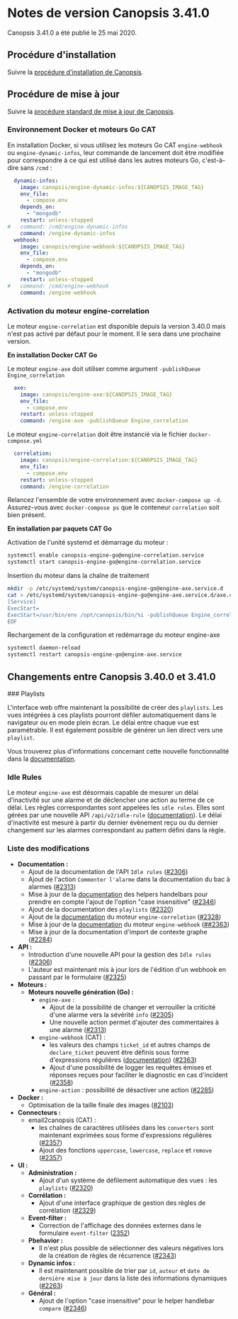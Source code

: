 # Notes de version Canopsis 3.41.0

Canopsis 3.41.0 a été publié le 25 mai 2020.

## Procédure d'installation

Suivre la [procédure d'installation de Canopsis](../guide-administration/installation/index.md).

## Procédure de mise à jour

Suivre la [procédure standard de mise à jour de Canopsis](../guide-administration/mise-a-jour/index.md).

### Environnement Docker et moteurs Go CAT

En installation Docker, si vous utilisez les moteurs Go CAT `engine-webhook` ou `engine-dynamic-infos`, leur commande de lancement doit être modifiée pour correspondre à ce qui est utilisé dans les autres moteurs Go, c'est-à-dire sans `/cmd` :

```yaml hl_lines="9 18"
  dynamic-infos:
    image: canopsis/engine-dynamic-infos:${CANOPSIS_IMAGE_TAG}
    env_file:
      - compose.env
    depends_on:
      - "mongodb"
    restart: unless-stopped
#   command: /cmd/engine-dynamic-infos
    command: /engine-dynamic-infos
  webhook:
    image: canopsis/engine-webhook:${CANOPSIS_IMAGE_TAG}
    env_file:
      - compose.env
    depends_on:
      - "mongodb"
    restart: unless-stopped
#   command: /cmd/engine-webhook
    command: /engine-webhook
```

### Activation du moteur engine-correlation

Le moteur `engine-correlation` est disponible depuis la version 3.40.0 mais n'est pas activé par défaut pour le moment. Il le sera dans une prochaine version.

**En installation Docker CAT Go**

Le moteur `engine-axe` doit utiliser comme argument `-publishQueue Engine_correlation`

```yaml hl_lines="6"
  axe:
    image: canopsis/engine-axe:${CANOPSIS_IMAGE_TAG}
    env_file:
      - compose.env
    restart: unless-stopped
    command: /engine-axe -publishQueue Engine_correlation
```

Le moteur `engine-correlation` doit être instancié via le fichier `docker-compose.yml`

```yaml
  correlation:
    image: canopsis/engine-correlation:${CANOPSIS_IMAGE_TAG}
    env_file:
      - compose.env
    restart: unless-stopped
    command: /engine-correlation
```

Relancez l'ensemble de votre environnement avec `docker-compose up -d`. Assurez-vous avec `docker-compose ps` que le conteneur `correlation` soit bien présent.

**En installation par paquets CAT Go**

Activation de l'unité systemd et démarrage du moteur :

```sh
systemctl enable canopsis-engine-go@engine-correlation.service
systemctl start canopsis-engine-go@engine-correlation.service
```

Insertion du moteur dans la chaîne de traitement

```sh
mkdir -p /etc/systemd/system/canopsis-engine-go@engine-axe.service.d
cat > /etc/systemd/system/canopsis-engine-go@engine-axe.service.d/axe.conf << EOF
[Service]
ExecStart=
ExecStart=/usr/bin/env /opt/canopsis/bin/%i -publishQueue Engine_correlation
EOF
```
Rechargement de la configuration et redémarrage du moteur engine-axe

```sh
systemctl daemon-reload
systemctl restart canopsis-engine-go@engine-axe.service
```

## Changements entre Canopsis 3.40.0 et 3.41.0

### Playlists

L'interface web offre maintenant la possibilité de créer des `playlists`. Les vues intégrées à ces playlists pourront défiler automatiquement dans le navigateur ou en mode plein écran. Le délai entre chaque vue est paramétrable. Il est également possible de générer un lien direct vers une `playlist`.

Vous trouverez plus d'informations concernant cette nouvelle fonctionnalité dans la [documentation](../guide-utilisation/interface/playlists/index.md).

### Idle Rules

Le moteur `engine-axe` est désormais capable de mesurer un délai d'inactivité sur une alarme et de déclencher une action au terme de ce délai. Les règles correspondantes sont appelées les `idle rules`. Elles sont gérées par une nouvelle API `/api/v2/idle-rule` ([documentation](../guide-developpement/api/api-v2-idle-rule.md)). Le délai d'inactivité est mesuré à partir du dernier évènement reçu ou du dernier changement sur les alarmes correspondant au pattern défini dans la règle.

### Liste des modifications

*  **Documentation :**
    *  Ajout de la documentation de l'API `Idle rules` ([#2306](https://git.canopsis.net/canopsis/canopsis/issues/2306))
    *  Ajout de l'action `Commenter l'alarme` dans la documentation du bac à alarmes ([#2313](https://git.canopsis.net/canopsis/canopsis/issues/2313))
    *  Mise à jour de la [documentation](../guide-utilisation/interface/helpers/index.md) des helpers handelbars pour prendre en compte l'ajout de l'option "case insensitive" ([#2346](https://git.canopsis.net/canopsis/canopsis/issues/2346))
    * Ajout de la documentation des `playlists` ([#2320](https://git.canopsis.net/canopsis/canopsis/issues/2320))
    * Ajout de la [documentation](../guide-administration/moteurs/moteur-correlation.md) du moteur `engine-correlation` ([#2328](https://git.canopsis.net/canopsis/canopsis/issues/2328))
    * Mise à jour de la [documentation](../guide-administration/moteurs/moteur-webhook.md) du moteur `engine-webhook` ([##2363](https://git.canopsis.net/canopsis/canopsis/issues/2363))
    * Mise à jour de la documentation d'import de contexte graphe ([#2284](https://git.canopsis.net/canopsis/canopsis/issues/2284))
*  **API :**
    *  Introduction d'une nouvelle API pour la gestion des `Idle rules` ([#2306](https://git.canopsis.net/canopsis/canopsis/issues/2306))
    *  L'auteur est maintenant mis à jour lors de l'édition d'un webhook en passant par le formulaire ([#2325](https://git.canopsis.net/canopsis/canopsis/issues/2325))
*  **Moteurs :**
    *  **Moteurs nouvelle génération (Go) :**
        *  `engine-axe` :
            *  Ajout de la possibilité de changer et verrouiller la criticité d'une alarme vers la sévérité `info` ([#2305](https://git.canopsis.net/canopsis/canopsis/issues/2305))
            *  Une nouvelle action permet d'ajouter des commentaires à une alarme ([#2313](https://git.canopsis.net/canopsis/canopsis/issues/2313))
        *  `engine-webhook` (CAT) :
            *  les valeurs des champs `ticket_id` et autres champs de `declare_ticket` peuvent être définis sous forme d'expressions régulières ([documentation](../guide-administration/moteurs/moteur-webhook.md)) ([#2363](https://git.canopsis.net/canopsis/canopsis/issues/2363))
            *  Ajout d'une possibilité de logger les requêtes émises et réponses reçues pour faciliter le diagnostic en cas d'incident ([#2358](https://git.canopsis.net/canopsis/canopsis/issues/2358))
        *  `engine-action` : possibilité de désactiver une action ([#2285](https://git.canopsis.net/canopsis/canopsis/issues/2285))
* **Docker :**
    * Optimisation de la taille finale des images ([#2103](https://git.canopsis.net/canopsis/canopsis/issues/2103))
*  **Connecteurs :**
    *  email2canopsis (CAT) :
        *  les chaînes de caractères utilisées dans les `converters` sont maintenant exprimées sous forme d'expressions régulières ([#2357](https://git.canopsis.net/canopsis/canopsis/issues/2357))
        *  Ajout des fonctions `uppercase`, `lowercase`, `replace` et `remove` ([#2357](https://git.canopsis.net/canopsis/canopsis/issues/2357))
*  **UI :**
    *  **Administration :**
        *  Ajout d'un système de défilement automatique des vues : les `playlists` ([#2320](https://git.canopsis.net/canopsis/canopsis/issues/2320))
    *  **Corrélation :**
        *  Ajout d'une interface graphique de gestion des règles de corrélation ([#2329](https://git.canopsis.net/canopsis/canopsis/issues/2329))
    *  **Event-filter :**
        *  Correction de l'affichage des données externes dans le formulaire `event-filter` ([2352](https://git.canopsis.net/canopsis/canopsis/issues/2352))
    *  **Pbehavior :**
        *  Il n'est plus possible de sélectionner des valeurs négatives lors de la création de règles de récurrence ([#2343](https://git.canopsis.net/canopsis/canopsis/issues/2343))
    * **Dynamic infos :**
        *  Il est maintenant possible de trier par `id`, `auteur` et `date de dernière mise à jour` dans la liste des informations dynamiques ([#2263](https://git.canopsis.net/canopsis/canopsis/issues/2263))
    * **Général :**
        *  Ajout de l'option "case insensitive" pour le helper handlebar `compare` ([#2346](https://git.canopsis.net/canopsis/canopsis/issues/2346))
